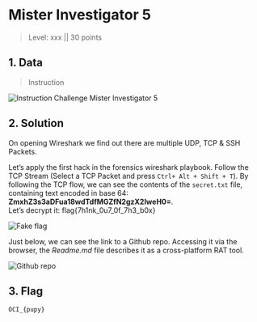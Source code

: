 # Mister Investigator 5

> Level: xxx || 30 points


## 1. Data

> Instruction

![Instruction Challenge Mister Investigator 5](challenge_MisterInvestigator_5.png)


## 2. Solution

On opening Wireshark we find out there are multiple UDP, TCP & SSH Packets.

Let’s apply the first hack in the forensics wireshark playbook. Follow the TCP Stream (Select a TCP Packet and press `Ctrl+ Alt + Shift + T`). By following the TCP flow, we can see the contents of the `secret.txt` file, containing text encoded in base 64: **ZmxhZ3s3aDFua18wdTdfMGZfN2gzX2IweH0=**.
<br>Let’s decrypt it: flag{7h1nk_0u7_0f_7h3_b0x}

![Fake flag](https://github.com/user-attachments/assets/d41f6b90-6e68-4b58-a870-8ae237390a6a)

Just below, we can see the link to a Github repo. Accessing it via the browser, the *Readme.md* file describes it as a cross-platform RAT tool.

![Github repo](https://github.com/user-attachments/assets/a91f05bc-76ac-4738-a24f-cc1a6f5e9730)

## 3. Flag

```text
OCI_{pupy}
```
